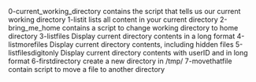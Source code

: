 0-current_working_directory contains the script that tells us our current working directory
1-listit lists all content in your current directory
2-bring_me_home contains a script to change working directory to home directory
3-listfiles Display current directory contents in a long format
4-listmorefiles Display current directory contents, including hidden files
5-listfilesdigitonly Display current directory contents with userID and in long format
6-firstdirectory create a new directory in /tmp/
7-movethatfile contain script to move a file to another directory
